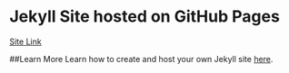 # Jekyll Site hosted on GitHub Pages
[Site Link](https://dofddesign.github.io/site/)

##Learn More
Learn how to create and host your own Jekyll site [here](https://jekyllrb.com/).
